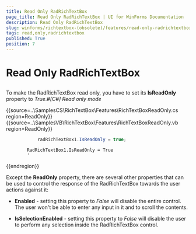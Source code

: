 ```yaml
---
title: Read Only RadRichTextBox
page_title: Read Only RadRichTextBox | UI for WinForms Documentation
description: Read Only RadRichTextBox
slug: winforms/richtextbox-(obsolete)/features/read-only-radrichtextbox
tags: read,only,radrichtextbox
published: True
position: 7
---
```


# Read Only RadRichTextBox



## 

To make the RadRichTextBox read only, you have to set its __IsReadOnly__ property to *True*.#_[C#] Read only mode_

	



{{source=..\SamplesCS\RichTextBox\Features\RichTextBoxReadOnly.cs region=ReadOnly}} 
{{source=..\SamplesVB\RichTextBox\Features\RichTextBoxReadOnly.vb region=ReadOnly}} 

````C#
            radRichTextBox1.IsReadOnly = true;
````
````VB.NET
        RadRichTextBox1.IsReadOnly = True
        '
````

{{endregion}} 




Except the __ReadOnly__ property, there are several other properties that can be used to control the response
        	of the RadRichTextBox towards the user actions against it:
        

* __Enabled__ - setting this property to *False* will disable the entire control.
		  	The user won't be able to enter any input in it and to scroll the contents.  
		  

* __IsSelectionEnabled__ - setting this property to *False* will disable the user
		  	to perform any selection inside the RadRichTextBox control.
		  
